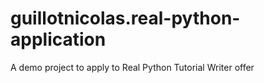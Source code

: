 # guillotnicolas.real-python-application
A demo project to apply to Real Python Tutorial Writer offer
